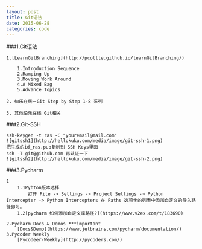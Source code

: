 ```yaml
---
layout: post
title: Git语法
date: 2015-06-28
categories: code
---
```


###1.Git语法


	1.[LearnGitBranching](http://pcottle.github.io/learnGitBranching/)

		1.Introduction Sequence
		2.Ramping Up
		3.Moving Work Around
		4.A Mixed Bag
		5.Advance Topics
		
	2. 伯乐在线－Git Step by Step 1-8 系列
	
	3. 其他伯乐在线 Git相关

###2.Git-SSH
	
	ssh-keygen -t ras -C "youremail@mail.com"
	![gitssh1](http://hellokuku.com/media/image/git-ssh-1.png)	
	把生成的id_ras.pub复制到 SSH Keys里面
	ssh -T git@github.com 再认证一下
	![gitssh2](http://hellokuku.com/media/image/git-ssh-2.png)
	
	
###3.Pycharm 


	1	
		1.1Pyhton版本选择
			打开 File -> Settings -> Project Settings -> Python			Intercepter -> Python Intercepters 在 Paths 选项卡的列表中添加自定义的导入路径即可。
		1.2[pycharm 如何添加自定义库路径?](https://www.v2ex.com/t/183690)	
	
	2.Pycharm Docs & Demos ***important
		[Docs&Demo](https://www.jetbrains.com/pycharm/documentation/)
	3.Pycoder Weekly
		[Pycodeer-Weekly](http://pycoders.com/)
